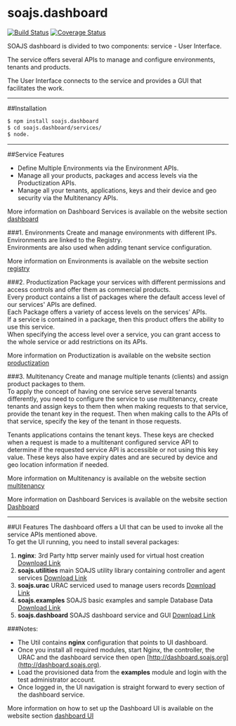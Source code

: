 # soajs.dashboard
[![Build Status](https://travis-ci.org/soajs/soajs.dashboard.svg?branch=master)](https://travis-ci.org/soajs/soajs.dashboard)
[![Coverage Status](https://coveralls.io/repos/soajs/soajs.dashboard/badge.png)](https://coveralls.io/r/soajs/soajs.dashboard)

SOAJS dashboard is divided to two components: service - User Interface.

The service offers several APIs to manage and configure environments, tenants and products.

The User Interface connects to the service and provides a GUI that facilitates the work.

---

##Installation

```sh
$ npm install soajs.dashboard
$ cd soajs.dashboard/services/
$ node.
```

---

##Service Features
* Define Multiple Environments via the Environment APIs.
* Manage all your products, packages and access levels via the Productization APIs.
* Manage all your tenants, applications, keys and their device and geo security via the Multitenancy APIs.

More information on Dashboard Services is available on the website section [dashboard](http://www.soajs.org/#/documentation/dashboard-services)

###1. Environments
Create and manage environments with different IPs.<br>
Environments are linked to the Registry.<br>
Environments are also used when adding tenant service configuration.

More information on Environments is available on the website section [registry](http://www.soajs.org/#/documentation/core/registry)

###2. Productization
Package your services with different permissions and access controls and offer them as commercial products.<br>
Every product contains a list of packages where the default access level of our services' APIs are defined.<br>
Each Package offers a variety of access levels on the services' APIs.<br>
If a service is contained in a package, then this product offers the ability to use this service.<br>
When specifying the access level over a service, you can grant access to the whole service or add restrictions on its APIs.

More information on Productization is available on the website section [productization](http://www.soajs.org/#/documentation/advanced/productization)

###3. Multitenancy
Create and manage multiple tenants (clients) and assign product packages to them.<br>
To apply the concept of having one service serve several tenants differently, you need to configure the service to use multitenancy, create tenants and assign keys to them then when making requests to that service, provide the tenant key in the request.
Then when making calls to the APIs of that service, specify the key of the tenant in those requests.

Tenants applications contains the tenant keys. These keys are checked when a request is made to a multitenant configured service API to determine if the requested service API is accessible or not using this key value. These keys also have expiry dates and are secured by device and geo location information if needed.

More information on Multitenancy is available on the website section [multitenancy](http://www.soajs.org/#/documentation/advanced/multitenancy)

More information on Dashboard Services is available on the website section [Dashboard](http://www.soajs.org/#/documentation/dashboard-services)

---

##UI Features
The dashboard offers a UI that can be used to invoke all the service APIs mentioned above.<br>
To get the UI running, you need to install several packages:

1. **nginx**: 3rd Party http server mainly used for virtual host creation [Download Link](http://nginx.org)
2. **soajs.utilities** main SOAJS utility library containing controller and agent services [Download Link](https://www.npmjs.com/package/soajs.utilities)
3. **soajs.urac** URAC serviced used to manage users records [Download Link](https://www.npmjs.com/package/soajs.urac)
4. **soajs.examples** SOAJS basic examples and sample Database Data [Download Link](https://www.npmjs.com/package/soajs.examples)
5. **soajs.dashboard** SOAJS dashboard service and GUI [Download Link](https://www.npmjs.com/package/soajs.dashboard)

###Notes:

* The Util contains **nginx** configuration that points to UI dashboard.
* Once you install all required modules, start Nginx, the controller, the URAC and the dashboard service then open [http://dashboard.soajs.org](http://dashboard.soajs.org).
* Load the provisioned data from the **examples** module and login with the test administrator account.
* Once logged in, the UI navigation is straight forward to every section of the dashboard service.

More information on how to set up the Dashboard UI is available on the website section [dashboard UI](http://http://www.soajs.org/#/documentation/ui/dashboard)